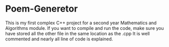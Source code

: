 # Poem-Generetor
This is my first complex C++ project for a second year Mathematics and Algorithms module.
If you want to compile and run the code, make sure you have stored all the other file in the same location as the .cpp
It is well commented and nearly all line of code is explained.
